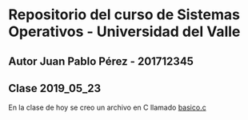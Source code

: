 # Repositorio del curso de Sistemas Operativos - Universidad del Valle
## Autor Juan Pablo Pérez - 201712345

## Clase 2019_05_23

En la clase de hoy se creo un archivo en C llamado [basico.c](basico.c)
